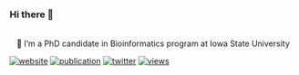 ### Hi there 👋

<p align="center">
  <img src="https://media1.tenor.com/images/cc8c802f04e9899e085b3fc9b7037389/tenor.gif" width="0px">
  <br><br>
  🔭 I’m a PhD candidate in Bioinformatics program at Iowa State University
</p>

[![website](https://img.shields.io/badge/-website-brightgreen)](https://urmi-21.github.io/)
[![publication](https://img.shields.io/badge/-publications-red)](https://scholar.google.com/citations?user=yat-ghwAAAAJ&hl=en)
[![twitter](https://img.shields.io/badge/-twitter-informational)](https://twitter.com/_urminder)
[![views](https://visitor-badge.glitch.me/badge?page_id=urmi-21.visitor-badge)](https://github.com/urmi-21)

<!--
**urmi-21/urmi-21** is a ✨ _special_ ✨ repository because its `README.md` (this file) appears on your GitHub profile.

Here are some ideas to get you started:
<img src="https://media1.tenor.com/images/a388b52cb0b98b71066ce08b9fcc21c5/tenor.gif">
- 🔭 I’m currently working on ...
- 🌱 I’m currently learning ...
- 👯 I’m looking to collaborate on ...
- 🤔 I’m looking for help with ...
- 💬 Ask me about ...
- 📫 How to reach me: ...
- 😄 Pronouns: ...
- ⚡ Fun fact: ...
-->
